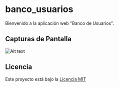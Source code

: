 # banco_usuarios

Bienvenido a la aplicación web "Banco de Usuarios".

## Capturas de Pantalla

![Alt text](image.png)

## Licencia

Este proyecto está bajo la [Licencia MIT](LICENSE)

